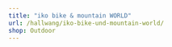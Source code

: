 ```yaml
---
title: "iko bike & mountain WORLD"
url: /hallwang/iko-bike-und-mountain-world/
shop: Outdoor
---
```

